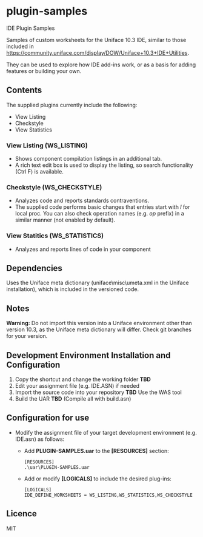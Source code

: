# plugin-samples
IDE Plugin Samples

Samples of custom worksheets for the Uniface 10.3 IDE, similar to those included in <https://community.uniface.com/display/DOW/Uniface+10.3+IDE+Utilities>.

They can be used to explore how IDE add-ins work, or as a basis for adding features or building your own.

## Contents

The supplied plugins currently include the following:
- View Listing
- Checkstyle
- View Statistics

### View Listing (WS_LISTING)

- Shows component compilation listings in an additional tab.
- A rich text edit box is used to display the listing, so search functionality (Ctrl F) is available.

### Checkstyle (WS_CHECKSTYLE)

- Analyzes code and reports standards contraventions.
- The supplied code performs basic changes that entries start with *l* for local proc. You can also check operation names (e.g. *op* prefix) in a similar manner (not enabled by default).
    
### View Statitics (WS_STATISTICS)

- Analyzes and reports lines of code in your component

## Dependencies

Uses the Uniface meta dictionary (uniface\misc\umeta.xml in the Uniface installation), which is included in the versioned code.

## Notes

**Warning:** Do not import this version into a Uniface environment other than version 10.3, as the Uniface meta dictionary will differ. Check git branches for your version.

## Development Environment Installation and Configuration

1. Copy the shortcut and change the working folder **TBD**
2. Edit your assignment file (e.g. IDE.ASN) if needed
3. Import the source code into your repository **TBD** Use the WAS tool
4. Build the UAR **TBD** (Compile all with build.asn)

## Configuration for use

- Modify the assignment file of your target development environment (e.g. IDE.asn) as follows:

  - Add **PLUGIN-SAMPLES.uar** to the **\[RESOURCES\]** section:

        [RESOURCES]
        .\uar\PLUGIN-SAMPLES.uar

  - Add or modify **[LOGICALS]** to include the desired plug-ins:

        [LOGICALS]
        IDE_DEFINE_WORKSHEETS = WS_LISTING,WS_STATISTICS,WS_CHECKSTYLE

## Licence

MIT
